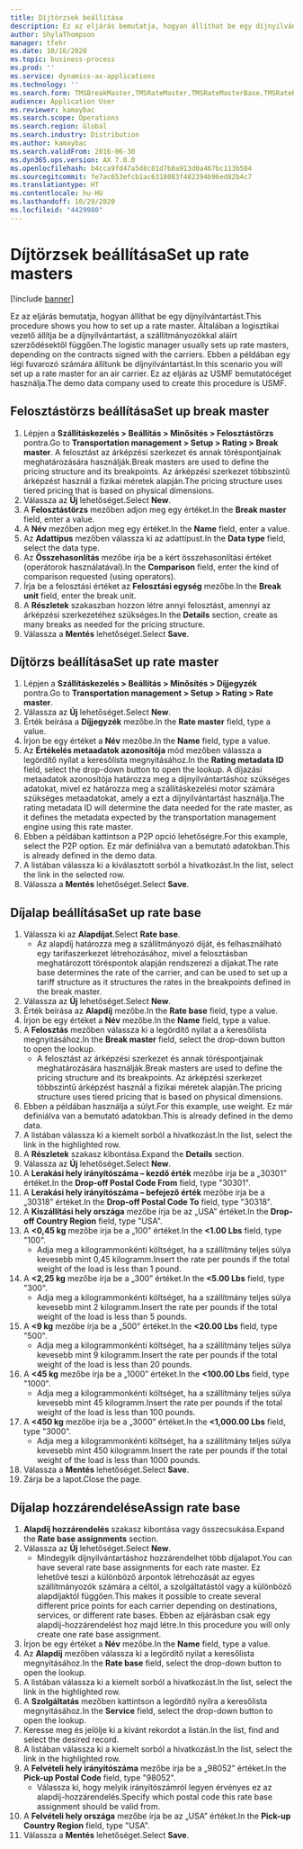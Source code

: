 ```yaml
---
title: Díjtörzsek beállítása
description: Ez az eljárás bemutatja, hogyan állíthat be egy díjnyilvántartást.
author: ShylaThompson
manager: tfehr
ms.date: 10/16/2020
ms.topic: business-process
ms.prod: ''
ms.service: dynamics-ax-applications
ms.technology: ''
ms.search.form: TMSBreakMaster,TMSRateMaster,TMSRateMasterBase,TMSRateBaseType, TMSRouteWorkbench
audience: Application User
ms.reviewer: kamaybac
ms.search.scope: Operations
ms.search.region: Global
ms.search.industry: Distribution
ms.author: kamaybac
ms.search.validFrom: 2016-06-30
ms.dyn365.ops.version: AX 7.0.0
ms.openlocfilehash: b4cca9fd47a5d8c81d7b8a913d0a467bc113b584
ms.sourcegitcommit: fe7ac653efcb1ac6318083f482394b96ed82b4c7
ms.translationtype: HT
ms.contentlocale: hu-HU
ms.lasthandoff: 10/29/2020
ms.locfileid: "4429980"
---
```

# <a name="set-up-rate-masters"></a><span data-ttu-id="7e008-103">Díjtörzsek beállítása</span><span class="sxs-lookup"><span data-stu-id="7e008-103">Set up rate masters</span></span>

[!include [banner](../../includes/banner.md)]

<span data-ttu-id="7e008-104">Ez az eljárás bemutatja, hogyan állíthat be egy díjnyilvántartást.</span><span class="sxs-lookup"><span data-stu-id="7e008-104">This procedure shows you how to set up a rate master.</span></span> <span data-ttu-id="7e008-105">Általában a logisztikai vezető állítja be a díjnyilvántartást, a szállítmányozókkal aláírt szerződésektől függően.</span><span class="sxs-lookup"><span data-stu-id="7e008-105">The logistic manager usually sets up rate masters, depending on the contracts signed with the carriers.</span></span> <span data-ttu-id="7e008-106">Ebben a példában egy légi fuvarozó számára állítunk be díjnyilvántartást.</span><span class="sxs-lookup"><span data-stu-id="7e008-106">In this scenario you will set up a rate master for an air carrier.</span></span> <span data-ttu-id="7e008-107">Ez az eljárás az USMF bemutatócéget használja.</span><span class="sxs-lookup"><span data-stu-id="7e008-107">The demo data company used to create this procedure is USMF.</span></span>

## <a name="set-up-break-master"></a><span data-ttu-id="7e008-108">Felosztástörzs beállítása</span><span class="sxs-lookup"><span data-stu-id="7e008-108">Set up break master</span></span>

1. <span data-ttu-id="7e008-109">Lépjen a **Szállításkezelés > Beállítás > Minősítés > Felosztástörzs** pontra.</span><span class="sxs-lookup"><span data-stu-id="7e008-109">Go to **Transportation management > Setup > Rating > Break master**.</span></span> <span data-ttu-id="7e008-110">A felosztást az árképzési szerkezet és annak töréspontjainak meghatározására használják.</span><span class="sxs-lookup"><span data-stu-id="7e008-110">Break masters are used to define the pricing structure and its breakpoints.</span></span> <span data-ttu-id="7e008-111">Az árképzési szerkezet többszintű árképzést használ a fizikai méretek alapján.</span><span class="sxs-lookup"><span data-stu-id="7e008-111">The pricing structure uses tiered pricing that is based on physical dimensions.</span></span>  
1. <span data-ttu-id="7e008-112">Válassza az **Új** lehetőséget.</span><span class="sxs-lookup"><span data-stu-id="7e008-112">Select **New**.</span></span>
1. <span data-ttu-id="7e008-113">A **Felosztástörzs** mezőben adjon meg egy értéket.</span><span class="sxs-lookup"><span data-stu-id="7e008-113">In the **Break master** field, enter a value.</span></span>
1. <span data-ttu-id="7e008-114">A **Név** mezőben adjon meg egy értéket.</span><span class="sxs-lookup"><span data-stu-id="7e008-114">In the **Name** field, enter a value.</span></span>
1. <span data-ttu-id="7e008-115">Az **Adattípus** mezőben válassza ki az adattípust.</span><span class="sxs-lookup"><span data-stu-id="7e008-115">In the **Data type** field, select the data type.</span></span>
1. <span data-ttu-id="7e008-116">Az **Összehasonlítás** mezőbe írja be a kért összehasonlítási értéket (operátorok használatával).</span><span class="sxs-lookup"><span data-stu-id="7e008-116">In the **Comparison** field, enter the kind of comparison requested (using operators).</span></span>
1. <span data-ttu-id="7e008-117">Írja be a felosztási értéket az **Felosztási egység** mezőbe.</span><span class="sxs-lookup"><span data-stu-id="7e008-117">In the **Break unit** field, enter the break unit.</span></span>
1. <span data-ttu-id="7e008-118">A **Részletek** szakaszban hozzon létre annyi felosztást, amennyi az árképzési szerkezetéhez szükséges.</span><span class="sxs-lookup"><span data-stu-id="7e008-118">In the **Details** section, create as many breaks as needed for the pricing structure.</span></span>
1. <span data-ttu-id="7e008-119">Válassza a **Mentés** lehetőséget.</span><span class="sxs-lookup"><span data-stu-id="7e008-119">Select **Save**.</span></span>

## <a name="set-up-rate-master"></a><span data-ttu-id="7e008-120">Díjtörzs beállítása</span><span class="sxs-lookup"><span data-stu-id="7e008-120">Set up rate master</span></span>

1. <span data-ttu-id="7e008-121">Lépjen a **Szállításkezelés > Beállítás > Minősítés > Díjjegyzék** pontra.</span><span class="sxs-lookup"><span data-stu-id="7e008-121">Go to **Transportation management > Setup > Rating > Rate master**.</span></span>
1. <span data-ttu-id="7e008-122">Válassza az **Új** lehetőséget.</span><span class="sxs-lookup"><span data-stu-id="7e008-122">Select **New**.</span></span>
1. <span data-ttu-id="7e008-123">Érték beírása a **Díjjegyzék** mezőbe.</span><span class="sxs-lookup"><span data-stu-id="7e008-123">In the **Rate master** field, type a value.</span></span>
1. <span data-ttu-id="7e008-124">Írjon be egy értéket a **Név** mezőbe.</span><span class="sxs-lookup"><span data-stu-id="7e008-124">In the **Name** field, type a value.</span></span>
1. <span data-ttu-id="7e008-125">Az **Értékelés metaadatok azonosítója** mód mezőben válassza a legördítő nyílat a keresőlista megnyitásához.</span><span class="sxs-lookup"><span data-stu-id="7e008-125">In the **Rating metadata ID** field, select the drop-down button to open the lookup.</span></span> <span data-ttu-id="7e008-126">A díjazási metaadatok azonosítója határozza meg a díjnyilvántartáshoz szükséges adatokat, mivel ez határozza meg a szállításkezelési motor számára szükséges metaadatokat, amely a ezt a díjnyilvántartást használja.</span><span class="sxs-lookup"><span data-stu-id="7e008-126">The rating metadata ID will determine the data needed for the rate master, as it defines the metadata expected by the transportation management engine using this rate master.</span></span>  
1. <span data-ttu-id="7e008-127">Ebben a példában kattintson a P2P opció lehetőségre.</span><span class="sxs-lookup"><span data-stu-id="7e008-127">For this example, select the P2P option.</span></span> <span data-ttu-id="7e008-128">Ez már definiálva van a bemutató adatokban.</span><span class="sxs-lookup"><span data-stu-id="7e008-128">This is already defined in the demo data.</span></span>
1. <span data-ttu-id="7e008-129">A listában válassza ki a kiválasztott sorból a hivatkozást.</span><span class="sxs-lookup"><span data-stu-id="7e008-129">In the list, select the link in the selected row.</span></span>
1. <span data-ttu-id="7e008-130">Válassza a **Mentés** lehetőséget.</span><span class="sxs-lookup"><span data-stu-id="7e008-130">Select **Save**.</span></span>

## <a name="set-up-rate-base"></a><span data-ttu-id="7e008-131">Díjalap beállítása</span><span class="sxs-lookup"><span data-stu-id="7e008-131">Set up rate base</span></span>

1. <span data-ttu-id="7e008-132">Válassza ki az **Alapdíjat**.</span><span class="sxs-lookup"><span data-stu-id="7e008-132">Select **Rate base**.</span></span>
    * <span data-ttu-id="7e008-133">Az alapdíj határozza meg a szállítmányozó díját, és felhasználható egy tarifaszerkezet létrehozásához, mivel a felosztásban meghatározott töréspontok alapján rendszerezi a díjakat.</span><span class="sxs-lookup"><span data-stu-id="7e008-133">The rate base determines the rate of the carrier, and can be used to set up a tariff structure as it structures the rates in the breakpoints defined in the break master.</span></span>  
2. <span data-ttu-id="7e008-134">Válassza az **Új** lehetőséget.</span><span class="sxs-lookup"><span data-stu-id="7e008-134">Select **New**.</span></span>
3. <span data-ttu-id="7e008-135">Érték beírása az **Alapdíj** mezőbe.</span><span class="sxs-lookup"><span data-stu-id="7e008-135">In the **Rate base** field, type a value.</span></span>
4. <span data-ttu-id="7e008-136">Írjon be egy értéket a **Név** mezőbe.</span><span class="sxs-lookup"><span data-stu-id="7e008-136">In the **Name** field, type a value.</span></span>
5. <span data-ttu-id="7e008-137">A **Felosztás** mezőben válassza ki a legördítő nyilat a a keresőlista megnyitásához.</span><span class="sxs-lookup"><span data-stu-id="7e008-137">In the **Break master** field, select the drop-down button to open the lookup.</span></span>
    * <span data-ttu-id="7e008-138">A felosztást az árképzési szerkezet és annak töréspontjainak meghatározására használják.</span><span class="sxs-lookup"><span data-stu-id="7e008-138">Break masters are used to define the pricing structure and its breakpoints.</span></span> <span data-ttu-id="7e008-139">Az árképzési szerkezet többszintű árképzést használ a fizikai méretek alapján.</span><span class="sxs-lookup"><span data-stu-id="7e008-139">The pricing structure uses tiered pricing that is based on physical dimensions.</span></span>  
6. <span data-ttu-id="7e008-140">Ebben a példában használja a súlyt.</span><span class="sxs-lookup"><span data-stu-id="7e008-140">For this example, use weight.</span></span> <span data-ttu-id="7e008-141">Ez már definiálva van a bemutató adatokban.</span><span class="sxs-lookup"><span data-stu-id="7e008-141">This is already defined in the demo data.</span></span>
7. <span data-ttu-id="7e008-142">A listában válassza ki a kiemelt sorból a hivatkozást.</span><span class="sxs-lookup"><span data-stu-id="7e008-142">In the list, select the link in the highlighted row.</span></span>
8. <span data-ttu-id="7e008-143">A **Részletek** szakasz kibontása.</span><span class="sxs-lookup"><span data-stu-id="7e008-143">Expand the **Details** section.</span></span>
9. <span data-ttu-id="7e008-144">Válassza az **Új** lehetőséget.</span><span class="sxs-lookup"><span data-stu-id="7e008-144">Select **New**.</span></span>
10. <span data-ttu-id="7e008-145">A **Lerakási hely irányítószáma – kezdő érték** mezőbe írja be a „30301” értéket.</span><span class="sxs-lookup"><span data-stu-id="7e008-145">In the **Drop-off Postal Code From** field, type "30301".</span></span>
11. <span data-ttu-id="7e008-146">A **Lerakási hely irányítószáma – befejező érték** mezőbe írja be a „30318” értéket.</span><span class="sxs-lookup"><span data-stu-id="7e008-146">In the **Drop-off Postal Code To** field, type "30318".</span></span>
12. <span data-ttu-id="7e008-147">A **Kiszállítási hely országa** mezőbe írja be az „USA” értéket.</span><span class="sxs-lookup"><span data-stu-id="7e008-147">In the **Drop-off Country Region** field, type "USA".</span></span>
13. <span data-ttu-id="7e008-148">A **<0,45 kg** mezőbe írja be a „100” értéket.</span><span class="sxs-lookup"><span data-stu-id="7e008-148">In the **<1.00 Lbs** field, type "100".</span></span>
    * <span data-ttu-id="7e008-149">Adja meg a kilogrammonkénti költséget, ha a szállítmány teljes súlya kevesebb mint 0,45 kilogramm.</span><span class="sxs-lookup"><span data-stu-id="7e008-149">Insert the rate per pounds if the total weight of the load is less than 1 pound.</span></span>  
14. <span data-ttu-id="7e008-150">A **<2,25 kg** mezőbe írja be a „300” értéket.</span><span class="sxs-lookup"><span data-stu-id="7e008-150">In the **<5.00 Lbs** field, type "300".</span></span>
    * <span data-ttu-id="7e008-151">Adja meg a kilogrammonkénti költséget, ha a szállítmány teljes súlya kevesebb mint 2 kilogramm.</span><span class="sxs-lookup"><span data-stu-id="7e008-151">Insert the rate per pounds if the total weight of the load is less than 5 pounds.</span></span>  
15. <span data-ttu-id="7e008-152">A **<9 kg** mezőbe írja be a „500” értéket.</span><span class="sxs-lookup"><span data-stu-id="7e008-152">In the **<20.00 Lbs** field, type "500".</span></span>
    * <span data-ttu-id="7e008-153">Adja meg a kilogrammonkénti költséget, ha a szállítmány teljes súlya kevesebb mint 9 kilogramm.</span><span class="sxs-lookup"><span data-stu-id="7e008-153">Insert the rate per pounds if the total weight of the load is less than 20 pounds.</span></span>  
16. <span data-ttu-id="7e008-154">A **<45 kg** mezőbe írja be a „1000” értéket.</span><span class="sxs-lookup"><span data-stu-id="7e008-154">In the **<100.00 Lbs** field, type "1000".</span></span>
    * <span data-ttu-id="7e008-155">Adja meg a kilogrammonkénti költséget, ha a szállítmány teljes súlya kevesebb mint 45 kilogramm.</span><span class="sxs-lookup"><span data-stu-id="7e008-155">Insert the rate per pounds if the total weight of the load is less than 100 pounds.</span></span>  
17. <span data-ttu-id="7e008-156">A **<450 kg** mezőbe írja be a „3000” értéket.</span><span class="sxs-lookup"><span data-stu-id="7e008-156">In the **<1,000.00 Lbs** field, type "3000".</span></span>
    * <span data-ttu-id="7e008-157">Adja meg a kilogrammonkénti költséget, ha a szállítmány teljes súlya kevesebb mint 450 kilogramm.</span><span class="sxs-lookup"><span data-stu-id="7e008-157">Insert the rate per pounds if the total weight of the load is less than 1000 pounds.</span></span>  
18. <span data-ttu-id="7e008-158">Válassza a **Mentés** lehetőséget.</span><span class="sxs-lookup"><span data-stu-id="7e008-158">Select **Save**.</span></span>
19. <span data-ttu-id="7e008-159">Zárja be a lapot.</span><span class="sxs-lookup"><span data-stu-id="7e008-159">Close the page.</span></span>

## <a name="assign-rate-base"></a><span data-ttu-id="7e008-160">Díjalap hozzárendelése</span><span class="sxs-lookup"><span data-stu-id="7e008-160">Assign rate base</span></span>

1. <span data-ttu-id="7e008-161">**Alapdíj hozzárendelés** szakasz kibontása vagy összecsukása.</span><span class="sxs-lookup"><span data-stu-id="7e008-161">Expand the **Rate base assignments** section.</span></span>
2. <span data-ttu-id="7e008-162">Válassza az **Új** lehetőséget.</span><span class="sxs-lookup"><span data-stu-id="7e008-162">Select **New**.</span></span>
    * <span data-ttu-id="7e008-163">Mindegyik díjnyilvántartáshoz hozzárendelhet több díjalapot.</span><span class="sxs-lookup"><span data-stu-id="7e008-163">You can have several rate base assignments for each rate master.</span></span> <span data-ttu-id="7e008-164">Ez lehetővé teszi a különböző árpontok létrehozását az egyes szállítmányozók számára a céltól, a szolgáltatástól vagy a különböző alapdíjaktól függően.</span><span class="sxs-lookup"><span data-stu-id="7e008-164">This makes it possible to create several different price points for each carrier depending on destinations, services, or different rate bases.</span></span> <span data-ttu-id="7e008-165">Ebben az eljárásban csak egy alapdíj-hozzárendelést hoz majd létre.</span><span class="sxs-lookup"><span data-stu-id="7e008-165">In this procedure you will only create one rate base assignment.</span></span>  
3. <span data-ttu-id="7e008-166">Írjon be egy értéket a **Név** mezőbe.</span><span class="sxs-lookup"><span data-stu-id="7e008-166">In the **Name** field, type a value.</span></span>
4. <span data-ttu-id="7e008-167">Az **Alapdíj** mezőben válassza ki a legördítő nyilat a keresőlista megnyitásához.</span><span class="sxs-lookup"><span data-stu-id="7e008-167">In the **Rate base** field, select the drop-down button to open the lookup.</span></span>
5. <span data-ttu-id="7e008-168">A listában válassza ki a kiemelt sorból a hivatkozást.</span><span class="sxs-lookup"><span data-stu-id="7e008-168">In the list, select the link in the highlighted row.</span></span>
6. <span data-ttu-id="7e008-169">A **Szolgáltatás** mezőben kattintson a legördítő nyílra a keresőlista megnyitásához.</span><span class="sxs-lookup"><span data-stu-id="7e008-169">In the **Service** field, select the drop-down button to open the lookup.</span></span>
7. <span data-ttu-id="7e008-170">Keresse meg és jelölje ki a kívánt rekordot a listán.</span><span class="sxs-lookup"><span data-stu-id="7e008-170">In the list, find and select the desired record.</span></span>
8. <span data-ttu-id="7e008-171">A listában válassza ki a kiemelt sorból a hivatkozást.</span><span class="sxs-lookup"><span data-stu-id="7e008-171">In the list, select the link in the highlighted row.</span></span>
9. <span data-ttu-id="7e008-172">A **Felvételi hely irányítószáma** mezőbe írja be a „98052” értéket.</span><span class="sxs-lookup"><span data-stu-id="7e008-172">In the **Pick-up Postal Code** field, type "98052".</span></span>
    * <span data-ttu-id="7e008-173">Válassza ki, hogy melyik irányítószámról legyen érvényes ez az alapdíj-hozzárendelés.</span><span class="sxs-lookup"><span data-stu-id="7e008-173">Specify which postal code this rate base assignment should be valid from.</span></span>
10. <span data-ttu-id="7e008-174">A **Felvételi hely országa** mezőbe írja be az „USA” értéket.</span><span class="sxs-lookup"><span data-stu-id="7e008-174">In the **Pick-up Country Region** field, type "USA".</span></span>
11. <span data-ttu-id="7e008-175">Válassza a **Mentés** lehetőséget.</span><span class="sxs-lookup"><span data-stu-id="7e008-175">Select **Save**.</span></span>
